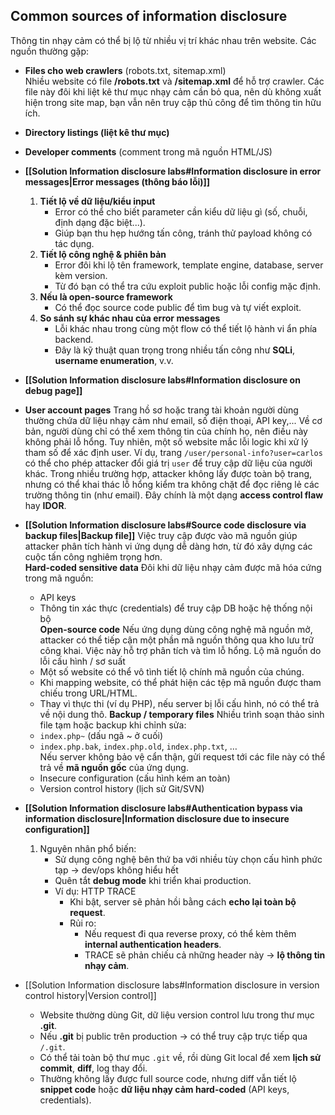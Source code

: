 ## Common sources of information disclosure
Thông tin nhạy cảm có thể bị lộ từ nhiều vị trí khác nhau trên website. Các nguồn thường gặp:
- **Files cho web crawlers** (robots.txt, sitemap.xml)  
	Nhiều website có file **/robots.txt** và **/sitemap.xml** để hỗ trợ crawler. Các file này đôi khi liệt kê thư mục nhạy cảm cần bỏ qua, nên dù không xuất hiện trong site map, bạn vẫn nên truy cập thủ công để tìm thông tin hữu ích.
 
- **Directory listings (liệt kê thư mục)**  
 
- **Developer comments** (comment trong mã nguồn HTML/JS)  

- **[[Solution Information disclosure labs#Information disclosure in error messages|Error messages (thông báo lỗi)]]**
	1. **Tiết lộ về dữ liệu/kiểu input**
	    - Error có thể cho biết parameter cần kiểu dữ liệu gì (số, chuỗi, định dạng đặc biệt...).
	    - Giúp bạn thu hẹp hướng tấn công, tránh thử payload không có tác dụng.
	2. **Tiết lộ công nghệ & phiên bản**
	    - Error đôi khi lộ tên framework, template engine, database, server kèm version.
	    - Từ đó bạn có thể tra cứu exploit public hoặc lỗi config mặc định.
	3. **Nếu là open-source framework**
	    - Có thể đọc source code public để tìm bug và tự viết exploit.
	4. **So sánh sự khác nhau của error messages**
	    - Lỗi khác nhau trong cùng một flow có thể tiết lộ hành vi ẩn phía backend.
	    - Đây là kỹ thuật quan trọng trong nhiều tấn công như **SQLi**, **username enumeration**, v.v.

- **[[Solution Information disclosure labs#Information disclosure on debug page]]** 

- **User account pages**
	Trang hồ sơ hoặc trang tài khoản người dùng thường chứa dữ liệu nhạy cảm như email, số điện thoại, API key,... Về cơ bản, người dùng chỉ có thể xem thông tin của chính họ, nên điều này không phải lỗ hổng. Tuy nhiên, một số website mắc lỗi logic khi xử lý tham số để xác định user. Ví dụ, trang `/user/personal-info?user=carlos` có thể cho phép attacker đổi giá trị `user` để truy cập dữ liệu của người khác. Trong nhiều trường hợp, attacker không lấy được toàn bộ trang, nhưng có thể khai thác lỗ hổng kiểm tra không chặt để đọc riêng lẻ các trường thông tin (như email). Đây chính là một dạng **access control flaw** hay **IDOR**.

- **[[Solution Information disclosure labs#Source code disclosure via backup files|Backup file]]**
	Việc truy cập được vào mã nguồn giúp attacker phân tích hành vi ứng dụng dễ dàng hơn, từ đó xây dựng các cuộc tấn công nghiêm trọng hơn.  
	**Hard-coded sensitive data**
	Đôi khi dữ liệu nhạy cảm được mã hóa cứng trong mã nguồn:
	- API keys  
	- Thông tin xác thực (credentials) để truy cập DB hoặc hệ thống nội bộ  
	**Open-source code**
	Nếu ứng dụng dùng công nghệ mã nguồn mở, attacker có thể tiếp cận một phần mã nguồn thông qua kho lưu trữ công khai. Việc này hỗ trợ phân tích và tìm lỗ hổng.
	Lộ mã nguồn do lỗi cấu hình / sơ suất
	- Một số website có thể vô tình tiết lộ chính mã nguồn của chúng.  
	- Khi mapping website, có thể phát hiện các tệp mã nguồn được tham chiếu trong URL/HTML.  
	- Thay vì thực thi (ví dụ PHP), nếu server bị lỗi cấu hình, nó có thể trả về nội dung thô.
	**Backup / temporary files**
	Nhiều trình soạn thảo sinh file tạm hoặc backup khi chỉnh sửa:
	- `index.php~` (dấu ngã ~ ở cuối)  
	- `index.php.bak`, `index.php.old`, `index.php.txt`, …  
	Nếu server không bảo vệ cẩn thận, gửi request tới các file này có thể trả về **mã nguồn gốc** của ứng dụng.
	- Insecure configuration (cấu hình kém an toàn)
	- Version control history (lịch sử Git/SVN)

- **[[Solution Information disclosure labs#Authentication bypass via information disclosure|Information disclosure due to insecure configuration]]**
	1.  Nguyên nhân phổ biến:
		- Sử dụng công nghệ bên thứ ba với nhiều tùy chọn cấu hình phức tạp → dev/ops không hiểu hết
		- Quên tắt **debug mode** khi triển khai production.
		- Ví dụ: HTTP TRACE
			- Khi bật, server sẽ phản hồi bằng cách **echo lại toàn bộ request**.
			- Rủi ro:
				- Nếu request đi qua reverse proxy, có thể kèm thêm **internal authentication headers**.
				- TRACE sẽ phản chiếu cả những header này → **lộ thông tin nhạy cảm**.

-  [[Solution Information disclosure labs#Information disclosure in version control history|Version control]]
	- Website thường dùng Git, dữ liệu version control lưu trong thư mục **.git**.  
	- Nếu **.git** bị public trên production → có thể truy cập trực tiếp qua `/.git`.  
	- Có thể tải toàn bộ thư mục `.git` về, rồi dùng Git local để xem **lịch sử commit**, **diff**, log thay đổi.  
	- Thường không lấy được full source code, nhưng diff vẫn tiết lộ **snippet code** hoặc **dữ liệu nhạy cảm hard-coded** (API keys, credentials).  